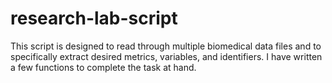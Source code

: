 # research-lab-script

This script is designed to read through multiple biomedical data files and to specifically extract desired metrics, variables, and identifiers. I have written a few functions to complete the task at hand.
